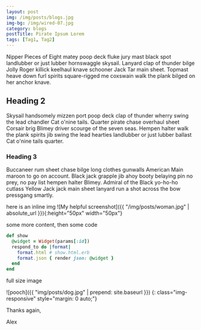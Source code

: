 ```yaml
---
layout: post
img: /img/posts/blogs.jpg
img-bg: /img/wired-07.jpg
category: blogs
postTitle: Pirate Ipsum Lorem
tags: [Tag1, Tag2]
---
```

Nipper Pieces of Eight matey poop deck fluke jury mast black spot landlubber or just lubber hornswaggle skysail. Lanyard clap of thunder bilge Jolly Roger killick keelhaul knave schooner Jack Tar main sheet. Topmast heave down furl spirits square-rigged me coxswain walk the plank bilged on her anchor knave.

## Heading 2
Skysail handsomely mizzen port poop deck clap of thunder wherry swing the lead chandler Cat o'nine tails. Quarter pirate chase overhaul sheet Corsair brig Blimey driver scourge of the seven seas. Hempen halter walk the plank spirits jib swing the lead hearties landlubber or just lubber ballast Cat o'nine tails quarter.

### Heading 3
Buccaneer rum sheet chase bilge long clothes gunwalls American Main maroon to go on account. Black jack grapple jib ahoy booty belaying pin no prey, no pay list hempen halter Blimey. Admiral of the Black yo-ho-ho cutlass Yellow Jack jack main sheet lanyard run a shot across the bow pressgang smartly.

here is an inline img ![My helpful screenshot]({{ "/img/posts/woman.jpg" | absolute_url }}){:height="50px" width="50px"}

some more content, then some code


``` ruby
def show
  @widget = Widget(params[:id])
  respond_to do |format|
    format.html # show.html.erb
    format.json { render json: @widget }
  end
end
```

full size image

![pooch]({{ "img/posts/dog.jpg" | prepend: site.baseurl }}) {: class="img-responsive" style="margin: 0 auto;"}

Thanks again,

Alex

